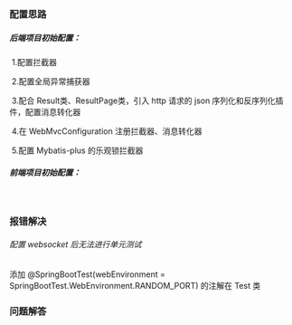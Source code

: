 ### 配置思路

##### 后端项目初始配置：

​	1.配置拦截器

​	2.配置全局异常捕获器

​	3.配合 Result类、ResultPage类，引入 http 请求的 json 序列化和反序列化插件，配置消息转化器

​	4.在 WebMvcConfiguration 注册拦截器、消息转化器

​	5.配置 Mybatis-plus 的乐观锁拦截器



##### 前端项目初始配置：



​	





### 报错解决

###### 配置 websocket 后无法进行单元测试

添加 @SpringBootTest(webEnvironment = SpringBootTest.WebEnvironment.RANDOM_PORT) 的注解在 Test 类





### 问题解答

